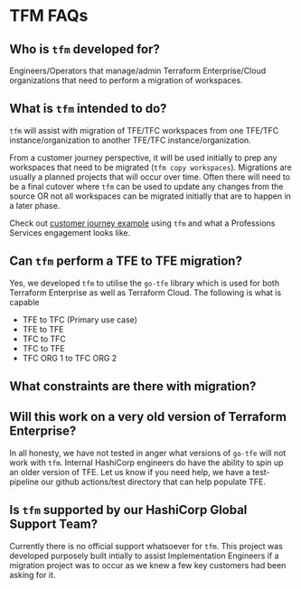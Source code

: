# TFM FAQs

## Who is `tfm` developed for?

Engineers/Operators that manage/admin Terraform Enterprise/Cloud organizations that need to perform a migration of workspaces. 

## What is `tfm` intended to do?

`tfm` will assist with migration of TFE/TFC workspaces from one TFE/TFC instance/organization to another TFE/TFC instance/organization. 

From a customer journey perspective, it will be used initially to prep any workspaces that need to be migrated (`tfm copy workspaces`). Migrations are usually a planned projects that will occur over time. Often there will need to be a final cutover where `tfm` can be used to update any changes from the source OR not all workspaces can be migrated initially that are to happen in a later phase.

Check out [customer journey example](./migration/journey.md) using `tfm` and what a Professions Services engagement looks like. 



## Can `tfm` perform a TFE to TFE migration?

Yes, we developed `tfm` to utilise the `go-tfe` library which is used for both Terraform Enterprise as well as Terraform Cloud. The following is what is capable

- TFE to TFC (Primary use case)
- TFE to TFE
- TFC to TFC
- TFC to TFE
- TFC ORG 1 to TFC ORG 2


## What constraints are there with migration?



## Will this work on a very old version of Terraform Enterprise?

In all honesty, we have not tested in anger what versions of `go-tfe` will not work with `tfm`.  Internal HashiCorp engineers do have the ability to spin up an older version of TFE. Let us know if you need help, we have a test-pipeline our github actions/test directory that can help populate TFE. 


## Is `tfm` supported by our HashiCorp Global Support Team?

Currently there is no official support whatsoever for `tfm`. This project was developed purposely built intially to assist Implementation Engineers if a migration project was to occur as we knew a few key customers had been asking for it. 



